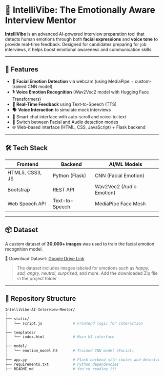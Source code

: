 # 🧠 IntelliVibe: The Emotionally Aware Interview Mentor

**IntelliVibe** is an advanced AI-powered interview preparation tool that detects human emotions through both **facial expressions** and **voice tone** to provide real-time feedback. Designed for candidates preparing for job interviews, it helps boost emotional awareness and communication skills.

---

## 🚀 Features

- 🎥 **Facial Emotion Detection** via webcam (using MediaPipe + custom-trained CNN model)
- 🎙️ **Voice Emotion Recognition** (Wav2Vec2 model with Hugging Face Transformers)
- 📢 **Real-Time Feedback** using Text-to-Speech (TTS)
- 🗣️ **Voice Interaction** to simulate mock interviews
- 💬 Smart chat interface with auto-scroll and voice-to-text
- 🔄 Switch between Facial and Audio detection modes
- 🌐 Web-based interface (HTML, CSS, JavaScript) + Flask backend

---

## 🛠️ Tech Stack

| Frontend             | Backend           | AI/ML Models              |
|----------------------|-------------------|---------------------------|
| HTML5, CSS3, JS      | Python (Flask)    | CNN (Facial Emotion)      |
| Bootstrap            | REST API          | Wav2Vec2 (Audio Emotion)  |
| Web Speech API       | Text-to-Speech    | MediaPipe Face Mesh       |

---

## 📦 Dataset

A custom dataset of **30,000+ images** was used to train the facial emotion recognition model.

📁 Download Dataset: [Google Drive Link](https://drive.google.com/file/d/18dtiod6DxWj2vNB4BsAa8k2SD3Ow1D2t/view?usp=drivesdk)

> The dataset includes images labeled for emotions such as *happy, sad, angry, neutral, surprised,* and more.
> Add the downloaded Zip file in the project folder 
---

## 📂 Repository Structure

```bash
IntelliVibe-AI-Interview-Mentor/
│
├── static/
│   └── script.js              # Frontend logic for interaction
│
├── templates/
│   └── index.html             # Main UI interface
│
├── model/
│   └── emotion_model.h5       # Trained CNN model (Facial)
│
├── app.py                     # Flask backend with routes and detection logic
├── requirements.txt           # Python dependencies
├── README.md                  # You're reading it!